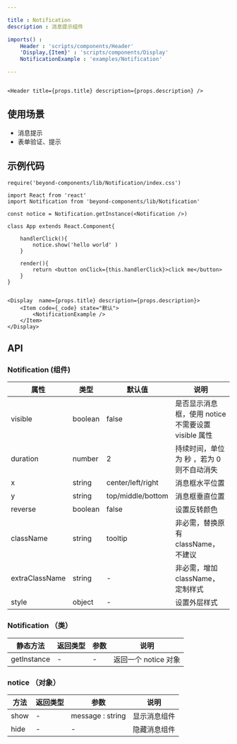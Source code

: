 ```yaml
---

title : Notification
description : 消息提示组件

imports() : 
    Header : 'scripts/components/Header'
    'Display,{Item}' : 'scripts/components/Display'
    NotificationExample : 'examples/Notification'

---
```


```render html

<Header title={props.title} description={props.description} />  

```

## 使用场景

- 消息提示
- 表单验证、提示



## 示例代码

```source _code
require('beyond-components/lib/Notification/index.css')

import React from 'react'
import Notification from 'beyond-components/lib/Notification'

const notice = Notification.getInstance(<Notification />)

class App extends React.Component{

	handlerClick(){
		notice.show('hello world' )
	}

	render(){
		return <button onClick={this.handlerClick}>click me</button>
	}
}
```


```render

<Display  name={props.title} description={props.description}>
    <Item code={_code} state="默认">
        <NotificationExample />
    </Item>
</Display>

```


## API 


### Notification (组件)

| 属性        |  类型   |  默认值  | 说明 |
| --------   | ----   | ----  |----  |
| visible    |  boolean   |   false  | 是否显示消息框，使用 notice 不需要设置 visible 属性 |
| duration    |  number   |   2  | 持续时间，单位为 秒 ，若为 0 则不自动消失 |
| x  |   string   |  center/left/right  | 消息框水平位置 |
| y  |   string   |  top/middle/bottom  | 消息框垂直位置 |
| reverse  |   boolean   |  false  |设置反转颜色 |
| className  | string  |  tooltip  | 非必需，替换原有className，不建议|
| extraClassName  |    string    |  -  | 非必需，增加className，定制样式 |
| style    |  object   |   -   | 设置外层样式 |



### Notification （类）

| 静态方法        |  返回类型   |  参数 | 说明 |
| --------   | ----   | ----  |----  |
| getInstance  |   -   |  -  | 返回一个 notice 对象 |



### notice （对象）

| 方法        |  返回类型   |  参数 | 说明 |
| --------   | ----   | ----  |----  |
| show  |   -   |  message : string  | 显示消息组件 |
| hide  |   -   |  -  | 隐藏消息组件 |